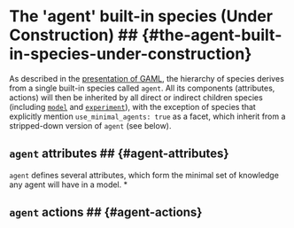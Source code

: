 
# The 'agent' built-in species (Under Construction) ## {#the-agent-built-in-species-under-construction}


As described in the [presentation of GAML](tutorials#Introduction), the hierarchy of species derives from a single built-in species called `agent`. All its components (attributes, actions) will then be inherited by all direct or indirect children species (including [`model`](references#ModelBuiltIn) and [`experiment`](references#ExperimentBuiltIn)), with the exception of species that explicitly mention `use_minimal_agents: true` as a facet, which inherit from a stripped-down version of `agent` (see below).



## `agent` attributes ## {#agent-attributes}
`agent` defines several attributes, which form the minimal set of knowledge any agent will have in a model.
  * 


## `agent` actions ## {#agent-actions}